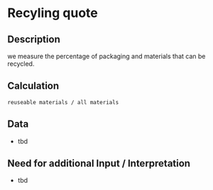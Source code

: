 # Recyling quote

## Description
we measure the percentage of packaging and materials that can be recycled.

## Calculation
`reuseable materials / all materials`

## Data
* tbd

## Need for additional Input / Interpretation
* tbd
